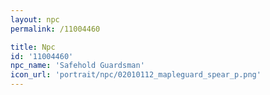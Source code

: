 ```yaml
---
layout: npc
permalink: /11004460

title: Npc
id: '11004460'
npc_name: 'Safehold Guardsman'
icon_url: 'portrait/npc/02010112_mapleguard_spear_p.png'
---
```

